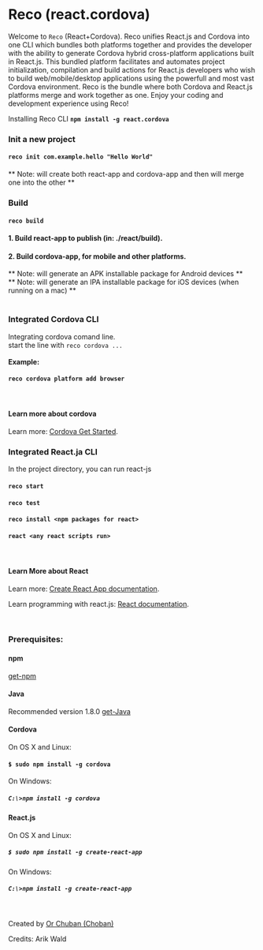 # Reco (react.cordova)
Welcome to `Reco` (React+Cordova). Reco unifies React.js and Cordova into one CLI which
bundles both platforms together and provides the developer with the ability to generate Cordova hybrid cross-platform 
applications built in React.js. This bundled platform facilitates and automates project initialization, 
compilation and build actions for React.js developers who wish to build web/mobile/desktop applications using the powerfull and most vast Cordova environment. Reco is the bundle where both Cordova and React.js platforms merge and work together as one. Enjoy your
coding and development experience using Reco!


Installing Reco CLI **`npm install -g react.cordova`**                                              

### Init a new project
#### `reco init com.example.hello "Hello World"`
** Note: will create both react-app and cordova-app and then will merge one into the other **
<br>

### Build 
#### `reco build`
#### 1. Build react-app to publish (in: ./react/build).
#### 2. Build cordova-app, for mobile and other platforms.
** Note: will generate an APK installable package for Android devices **<br>
** Note: will generate an IPA installable package for iOS devices (when running on a mac) **<br>
<br>

### Integrated Cordova CLI 
Integrating cordova comand line.
<br>
start the line with `reco cordova ...`  
<br>
**Example:** 
#### `reco cordova platform add browser`
<br>


#### Learn more about cordova

Learn more: [Cordova Get Started](https://cordova.apache.org/#getstarted).



### Integrated React.ja  CLI

In the project directory, you can run react-js

#### `reco start`
#### `reco test`
#### `reco install <npm packages for react>`
#### `react <any react scripts run>`

<br>


#### Learn More about React

Learn more: [Create React App documentation](https://facebook.github.io/create-react-app/docs/getting-started).

Learn programming with react.js: [React documentation](https://reactjs.org/).

<br>

### Prerequisites:
#### npm
[get-npm](https://www.npmjs.com/get-npm)

#### Java 
Recommended version 1.8.0 [get-Java](https://www.oracle.com/technetwork/java/javase/downloads/jdk8-downloads-2133151.html)

#### Cordova 
On OS X and Linux:
#### `$ sudo npm install -g cordova`

On Windows:
##### `C:\>npm install -g cordova`

#### React.js 
On OS X and Linux:
##### `$ sudo npm install -g create-react-app`

On Windows:
#####  `C:\>npm install -g create-react-app`
<br>




Created by [Or Chuban (Choban)](https://www.linkedin.com/in/or-choban-028280125)

Credits: Arik Wald
